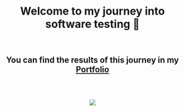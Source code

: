 

<h1 align = "center"> Welcome to my journey into software testing 👋 </h1>

<br>

<h2 align = "center" > You can find the results of this journey in my <a href = "https://github.com/s-magda/Portfolio"> Portfolio </a> </h2>

<br><br>

<p align = "center" ><img src = "https://github.com/user-attachments/assets/61f12deb-0075-46a0-94b9-f299aef9ad72" style = "border-radius: 3%"></p>
